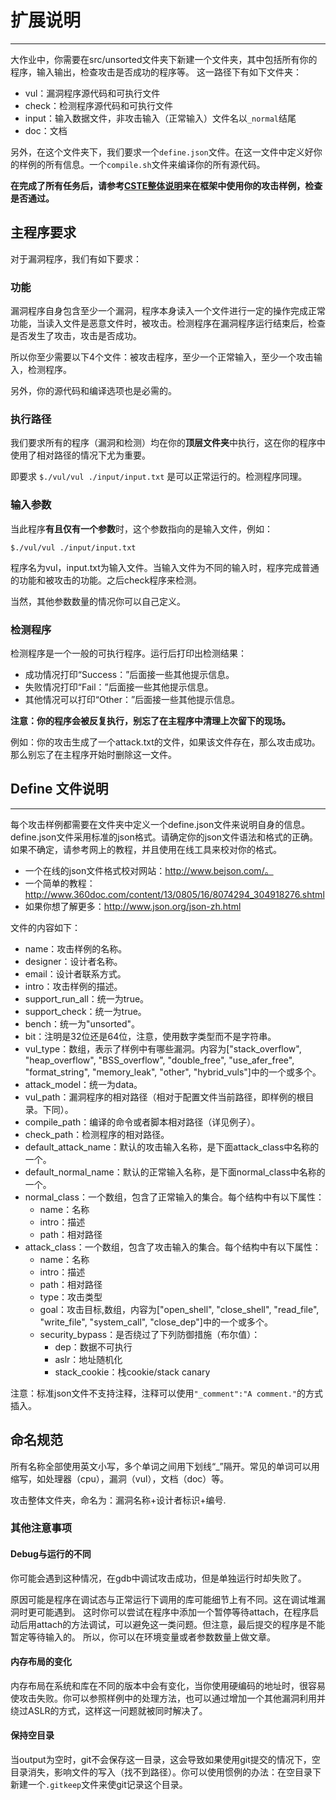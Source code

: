 # 扩展说明

---

大作业中，你需要在src/unsorted文件夹下新建一个文件夹，其中包括所有你的程序，输入输出，检查攻击是否成功的程序等。
这一路径下有如下文件夹：
+ vul：漏洞程序源代码和可执行文件
+ check：检测程序源代码和可执行文件
+ input：输入数据文件，非攻击输入（正常输入）文件名以`_normal`结尾
+ doc：文档


另外，在这个文件夹下，我们要求一个`define.json`文件。在这一文件中定义好你的样例的所有信息。一个`compile.sh`文件来编译你的所有源代码。

**在完成了所有任务后，请参考[CSTE整体说明](CSTE整体说明.md)来在框架中使用你的攻击样例，检查是否通过。**

## 主程序要求

对于漏洞程序，我们有如下要求：

### 功能

漏洞程序自身包含至少一个漏洞，程序本身读入一个文件进行一定的操作完成正常功能，当读入文件是恶意文件时，被攻击。检测程序在漏洞程序运行结束后，检查是否发生了攻击，攻击是否成功。

所以你至少需要以下4个文件：被攻击程序，至少一个正常输入，至少一个攻击输入，检测程序。

另外，你的源代码和编译选项也是必需的。


### 执行路径

我们要求所有的程序（漏洞和检测）均在你的**顶层文件夹**中执行，这在你的程序中使用了相对路径的情况下尤为重要。

即要求
```$./vul/vul ./input/input.txt```
是可以正常运行的。检测程序同理。

### 输入参数

当此程序**有且仅有一个参数**时，这个参数指向的是输入文件，例如：

```$./vul/vul ./input/input.txt```

程序名为vul，input.txt为输入文件。当输入文件为不同的输入时，程序完成普通的功能和被攻击的功能。之后check程序来检测。

当然，其他参数数量的情况你可以自己定义。

### 检测程序

检测程序是一个一般的可执行程序。运行后打印出检测结果：

+ 成功情况打印“Success：”后面接一些其他提示信息。
+ 失败情况打印“Fail：”后面接一些其他提示信息。
+ 其他情况可以打印“Other：”后面接一些其他提示信息。

**注意：你的程序会被反复执行，别忘了在主程序中清理上次留下的现场。**

例如：你的攻击生成了一个attack.txt的文件，如果该文件存在，那么攻击成功。那么别忘了在主程序开始时删除这一文件。


## Define 文件说明

---

每个攻击样例都需要在文件夹中定义一个define.json文件来说明自身的信息。define.json文件采用标准的json格式。请确定你的json文件语法和格式的正确。如果不确定，请参考网上的教程，并且使用在线工具来校对你的格式。

+ 一个在线的json文件格式校对网站：http://www.bejson.com/。
+ 一个简单的教程：http://www.360doc.com/content/13/0805/16/8074294_304918276.shtml
+ 如果你想了解更多：http://www.json.org/json-zh.html

文件的内容如下：

+ name：攻击样例的名称。
+ designer：设计者名称。
+ email：设计者联系方式。
+ intro：攻击样例的描述。
+ support_run_all：统一为true。
+ support_check：统一为true。
+ bench：统一为"unsorted"。
+ bit：注明是32位还是64位，注意，使用数字类型而不是字符串。
+ vul_type：数组，表示了样例中有哪些漏洞。内容为["stack_overflow", "heap_overflow", "BSS_overflow", "double_free", "use_afer_free", "format_string", "memory_leak", "other", "hybrid_vuls"]中的一个或多个。
+ attack_model：统一为data。
+ vul_path：漏洞程序的相对路径（相对于配置文件当前路径，即样例的根目录。下同）。
+ compile_path：编译的命令或者脚本相对路径（详见例子）。
+ check_path：检测程序的相对路径。
+ default_attack_name：默认的攻击输入名称，是下面attack_class中名称的一个。
+ default_normal_name：默认的正常输入名称，是下面normal_class中名称的一个。
+ normal_class：一个数组，包含了正常输入的集合。每个结构中有以下属性：
    + name：名称
    + intro：描述
    + path：相对路径
+ attack_class：一个数组，包含了攻击输入的集合。每个结构中有以下属性：
    + name：名称
    + intro：描述
    + path：相对路径
    + type：攻击类型
    + goal：攻击目标,数组，内容为["open_shell", "close_shell", "read_file", "write_file", "system_call", "close_dep"]中的一个或多个。
    + security_bypass：是否绕过了下列防御措施（布尔值）：
        + dep：数据不可执行
        + aslr：地址随机化
        + stack_cookie：栈cookie/stack canary
        
注意：标准json文件不支持注释，注释可以使用`"_comment":"A comment."`的方式插入。

## 命名规范

所有名称全部使用英文小写，多个单词之间用下划线“_”隔开。常见的单词可以用缩写，如处理器（cpu），漏洞（vul），文档（doc）等。

攻击整体文件夹，命名为：漏洞名称+设计者标识+编号.


### 其他注意事项

#### Debug与运行的不同

你可能会遇到这种情况，在gdb中调试攻击成功，但是单独运行时却失败了。

原因可能是程序在调试态与正常运行下调用的库可能细节上有不同。这在调试堆漏洞时更可能遇到。
这时你可以尝试在程序中添加一个暂停等待attach，在程序启动后用attach的方法调试，可以避免这一类问题。但注意，最后提交的程序是不能暂定等待输入的。
所以，你可以在环境变量或者参数数量上做文章。

#### 内存布局的变化

内存布局在系统和库在不同的版本中会有变化，当你使用硬编码的地址时，很容易使攻击失败。你可以参照样例中的处理方法，也可以通过增加一个其他漏洞利用并绕过ASLR的方式，这样这一问题就被同时解决了。

#### 保持空目录

当output为空时，git不会保存这一目录，这会导致如果使用git提交的情况下，空目录消失，影响文件的写入（找不到路径）。你可以使用惯例的办法：在空目录下新建一个`.gitkeep`文件来使git记录这个目录。


